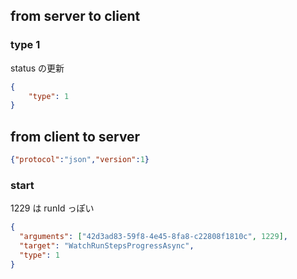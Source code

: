 ## from server to client

### type 1

status の更新

```json
{
    "type": 1
}
```

## from client to server

``` json
{"protocol":"json","version":1}
```

### start

1229 は runId っぽい

``` json
{
  "arguments": ["42d3ad83-59f8-4e45-8fa8-c22808f1810c", 1229],
  "target": "WatchRunStepsProgressAsync",
  "type": 1
}
```
